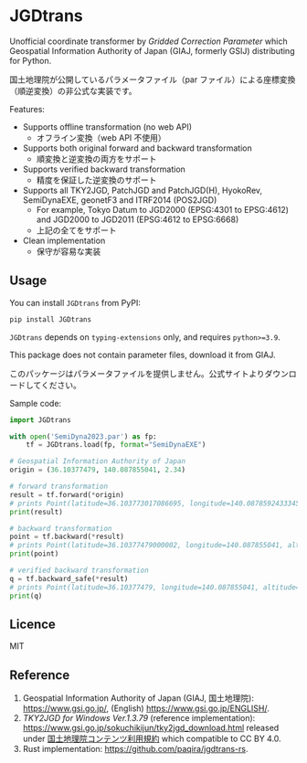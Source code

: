 # JGDtrans

Unofficial coordinate transformer by _Gridded Correction Parameter_
which Geospatial Information Authority of Japan (GIAJ, formerly GSIJ) distributing
for Python.

国土地理院が公開しているパラメータファイル（par ファイル）による座標変換（順逆変換）の非公式な実装です。

Features:

- Supports offline transformation (no web API)
  - オフライン変換（web API 不使用）
- Supports both original forward and backward transformation
  - 順変換と逆変換の両方をサポート
- Supports verified backward transformation
  - 精度を保証した逆変換のサポート
- Supports all TKY2JGD, PatchJGD and PatchJGD(H), HyokoRev, SemiDynaEXE, geonetF3 and ITRF2014 (POS2JGD)
  - For example, Tokyo Datum to JGD2000 (EPSG:4301 to EPSG:4612)
    and JGD2000 to JGD2011 (EPSG:4612 to EPSG:6668)
  - 上記の全てをサポート
- Clean implementation
  - 保守が容易な実装

## Usage

You can install `JGDtrans` from PyPI:

```sh
pip install JGDtrans
```

`JGDtrans` depends on `typing-extensions` only, and requires `python>=3.9`.

This package does not contain parameter files, download it from GIAJ.

このパッケージはパラメータファイルを提供しません。公式サイトよりダウンロードしてください。

Sample code:

```python
import JGDtrans

with open('SemiDyna2023.par') as fp:
    tf = JGDtrans.load(fp, format="SemiDynaEXE")

# Geospatial Information Authority of Japan
origin = (36.10377479, 140.087855041, 2.34)

# forward transformation
result = tf.forward(*origin)
# prints Point(latitude=36.103773017086695, longitude=140.08785924333452, altitude=2.4363138578103)
print(result)

# backward transformation
point = tf.backward(*result)
# prints Point(latitude=36.10377479000002, longitude=140.087855041, altitude=2.339999999578243)
print(point)

# verified backward transformation
q = tf.backward_safe(*result)
# prints Point(latitude=36.10377479, longitude=140.087855041, altitude=2.339999999578243)
print(q)
```

## Licence

MIT

## Reference

1. Geospatial Information Authority of Japan (GIAJ, 国土地理院):
   <https://www.gsi.go.jp/>,
   (English) <https://www.gsi.go.jp/ENGLISH/>.
2. _TKY2JGD for Windows Ver.1.3.79_ (reference implementation):
   <https://www.gsi.go.jp/sokuchikijun/tky2jgd_download.html> 
   released under [国土地理院コンテンツ利用規約](https://www.gsi.go.jp/kikakuchousei/kikakuchousei40182.html)
   which compatible to CC BY 4.0.
3. Rust implementation: <https://github.com/paqira/jgdtrans-rs>.
